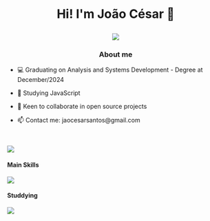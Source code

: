# <p style="text-align: center;">Hi! I'm João César 💜</p>

<p align="center">
<a href="https://git.io/typing-svg">
    <img src="https://readme-typing-svg.demolab.com?font=Fira+Code&pause=1000&color=8E47FF&center=true&vCenter=true&random=false&width=300&lines=Front+End+Developer" />
    </a>
</p>

### <p style="text-align: center;">About me</p>

- <p style="text-align: left;">💻 Graduating on Analysis and Systems Development - Degree at December/2024</p>

- <p style="text-align: left;">📖 Studying JavaScript</p>

- <p style="text-align: left;">🤝 Keen to collaborate in open source projects</p>

- <p style="text-align: left;">📫 Contact me: jaocesarsantos@gmail.com</p>

<p style="text-align: left;"> ‎ </p>


<picture>
  <source
    srcset="https://github-readme-stats.vercel.app/api?username=jaoquirino&show_icons=true&theme=dark"
    media="(prefers-color-scheme: dark)"
  />
  <source
    srcset="https://github-readme-stats.vercel.app/api?username=jaoquirino&show_icons=true"
    media="(prefers-color-scheme: light), (prefers-color-scheme: no-preference)"
  />
  <img src="https://github-readme-stats.vercel.app/api?username=jaoquirino&show_icons=true" />
</picture>

#### <p style="text-align: left;">Main Skills</p>
<p align="left">
  <a href="https://skillicons.dev">
    <img src="https://skillicons.dev/icons?i=js,html,css,git,figma" />
  </a>
</p>

#### <p style="text-align: left;">Studdying</p>
<p align="left">
  <a href="https://skillicons.dev">
    <img src="https://skillicons.dev/icons?i=typescript,php,vue,react,nodejs" />
  </a>
</p>
